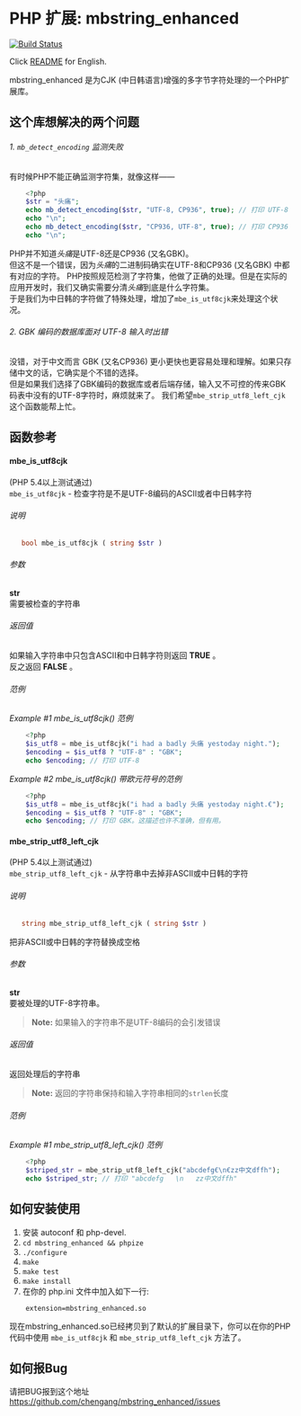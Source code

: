 PHP 扩展: mbstring_enhanced
===========================

[![Build Status](https://travis-ci.org/chengang/mbstring_enhanced.svg?branch=master)](https://travis-ci.org/chengang/mbstring_enhanced)

Click [README](https://github.com/chengang/mbstring_enhanced/README.md) for English.

mbstring_enhanced 是为CJK (中日韩语言)增强的多字节字符处理的一个PHP扩展库。

这个库想解决的两个问题
----------------------
###### 1. `mb_detect_encoding` 监测失败    
有时候PHP不能正确监测字符集，就像这样——

```php
    <?php
    $str = "头痛";
    echo mb_detect_encoding($str, "UTF-8, CP936", true); // 打印 UTF-8
    echo "\n";
    echo mb_detect_encoding($str, "CP936, UTF-8", true); // 打印 CP936
    echo "\n";
```

PHP并不知道*头痛*是UTF-8还是CP936 (又名GBK)。   
但这不是一个错误，因为*头痛*的二进制码确实在UTF-8和CP936 (又名GBK) 中都有对应的字符。
PHP按照规范检测了字符集，他做了正确的处理。但是在实际的应用开发时，我们又确实需要分清*头痛*到底是什么字符集。   
于是我们为中日韩的字符做了特殊处理，增加了`mbe_is_utf8cjk`来处理这个状况。   

###### 2. GBK 编码的数据库面对 UTF-8 输入时出错
没错，对于中文而言 GBK (又名CP936) 更小更快也更容易处理和理解。如果只存储中文的话，它确实是个不错的选择。   
但是如果我们选择了GBK编码的数据库或者后端存储，输入又不可控的传来GBK码表中没有的UTF-8字符时，麻烦就来了。
我们希望`mbe_strip_utf8_left_cjk` 这个函数能帮上忙。   

函数参考
--------

#### mbe_is_utf8cjk   
(PHP 5.4以上测试通过)   
`mbe_is_utf8cjk` - 检查字符是不是UTF-8编码的ASCII或者中日韩字符

###### 说明

```php
   bool mbe_is_utf8cjk ( string $str )
```

###### 参数
**str**   
需要被检查的字符串

###### 返回值
如果输入字符串中只包含ASCII和中日韩字符则返回 **TRUE** 。   
反之返回 **FALSE** 。

###### 范例
*Example #1 mbe_is_utf8cjk() 范例*   

```php
    <?php
    $is_utf8 = mbe_is_utf8cjk("i had a badly 头痛 yestoday night.");
    $encoding = $is_utf8 ? "UTF-8" : "GBK";
    echo $encoding; // 打印 UTF-8
```

*Example #2 mbe_is_utf8cjk() 带欧元符号的范例*   

```php
    <?php
    $is_utf8 = mbe_is_utf8cjk("i had a badly 头痛 yestoday night.€");
    $encoding = $is_utf8 ? "UTF-8" : "GBK";
    echo $encoding; // 打印 GBK。这描述也许不准确，但有用。 
```

#### mbe_strip_utf8_left_cjk   
(PHP 5.4以上测试通过)   
`mbe_strip_utf8_left_cjk` - 从字符串中去掉非ASCII或中日韩的字符   

###### 说明   

```php
   string mbe_strip_utf8_left_cjk ( string $str )
```
把非ASCII或中日韩的字符替换成空格   

###### 参数
**str**   
要被处理的UTF-8字符串。   
>    **Note:**
>    如果输入的字符串不是UTF-8编码的会引发错误   


###### 返回值
返回处理后的字符串   
>    **Note:**
>    返回的字符串保持和输入字符串相同的`strlen`长度   

###### 范例
*Example #1 mbe_strip_utf8_left_cjk() 范例*   

```php
    <?php
    $striped_str = mbe_strip_utf8_left_cjk("abcdefg€\n€zz中文dffh");
    echo $striped_str; // 打印 "abcdefg   \n   zz中文dffh"
```

如何安装使用
------------
1. 安装 autoconf 和 php-devel.
2. `cd mbstring_enhanced && phpize`
3. `./configure`
4. `make`
5. `make test`
6. `make install`
7. 在你的 php.ini 文件中加入如下一行:
```
    extension=mbstring_enhanced.so
```

现在mbstring_enhanced.so已经拷贝到了默认的扩展目录下，你可以在你的PHP代码中使用 `mbe_is_utf8cjk` 和 `mbe_strip_utf8_left_cjk` 方法了。    

如何报Bug
---------
请把BUG报到这个地址
https://github.com/chengang/mbstring_enhanced/issues
